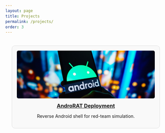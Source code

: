 ```yaml
---
layout: page
title: Projects
permalink: /projects/
order: 3
---
```


<style>
  .project-grid {
    display: grid;
    grid-template-columns: repeat(auto-fit, minmax(250px, 1fr));
    gap: 20px;
    padding: 20px;
  }

  .project-card {
    border: 1px solid #ddd;
    border-radius: 10px;
    padding: 15px;
    background-color: #f9f9f9;
    text-align: center;
    transition: box-shadow 0.3s ease;
  }

  .project-card:hover {
    box-shadow: 0 4px 12px rgba(0, 0, 0, 0.1);
  }

  .project-card img {
    width: 100%;
    height: 150px;
    object-fit: cover;
    border-radius: 5px;
  }

  .project-card h3 {
    margin: 10px 0 5px;
  }
</style>

<div class="project-grid">
  <div class="project-card">
    <a href="/projects/androrat/">
      <img src="assets/img/projects/androrat.PNG" alt="AndroRAT Thumbnail">
      <h3>AndroRAT Deployment</h3>
    </a>
    <p>Reverse Android shell for red-team simulation.</p>
  </div>
</div>
